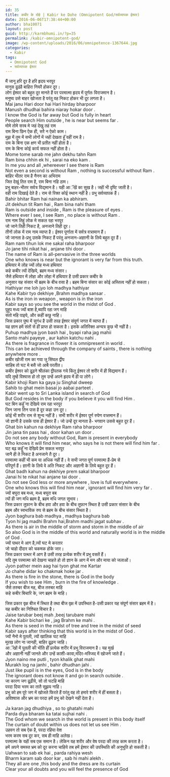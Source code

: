 ```yaml
---
id: 35
title: कबीर के दोहे | Kabir ke Dohe (Omnipotent God/सर्वव्यापक ईश्वर)
date: 2016-06-06T17:38:44+00:00
author: bha10071
layout: post
guid: http://karmbhumi.in/?p=35
permalink: /kabir-omnipotent-god/
image: /wp-content/uploads/2016/06/omnipotence-1367644.jpg
categories:
  - Kabir
tags:
  - Omnipotent God
  - सर्वव्यापक ईश्वर
---
```

<div class="doha notranslate">
  <div class="hindi original">
    मैं जानू हरि दूर है हरि हृदय भरपूर<br /> मानुस ढुढंहै बाहिरा नियरै होकर दूर।
  </div>
  
  <div class="hindi">
    लोग ईश्वर को बहुत दूर मानते हैं पर परमात्मा हृदय में पूर्णतः विराजमान है।<br /> मनुष्य उसे बाहर खोजता है परंतु वह निकट होकर भी दूर लगता है।
  </div>
  
  <div class="eng original">
    Mai janu Hari door hai Hari hirday bharpoor<br /> Manush dhudhai bahira niaray hokar door .
  </div>
  
  <div class="eng meaning">
    I know the God is far away but God is fully in heart<br /> People search Him outside , he is near but seems far .
  </div>
</div>

<div class="doha notranslate">
  <div class="hindi original">
    मोमे तोमे सरब मे जहं देखु तहं राम<br /> राम बिना छिन ऐक ही, सरै न ऐको काम।
  </div>
  
  <div class="hindi">
    मुझ में तुम में सभी लोगों में जहाॅं देखता हूॅं वहीं राम है।<br /> राम के बिना एक क्षण भी प्रतीत नहीं होता है।<br /> राम के बिना कोई कार्य सफल नहीं होता है।
  </div>
  
  <div class="eng original">
    Mome tome sarab me jahn dekhu tahn Ram<br /> Ram bina chhin ek hi , sarai na eko kam .
  </div>
  
  <div class="eng meaning">
    In me you and all ,whereever I see there is Ram<br /> Not even a second is without Ram , nothing is successful without Ram .
  </div>
</div>

<div class="doha notranslate">
  <div class="hindi original">
    बाहिर भीतर राम है नैनन का अभिराम<br /> जित देखुं तित राम है, राम बिना नहि ठाम।
  </div>
  
  <div class="hindi">
    प्रभु बाहर-भीतर सर्वत्र विद्यमान है। यही आॅंखें का सुख है। जहाॅं भी दृष्टि जाती है।<br /> वही राम दिखाई देते है। राम से रिक्त कोई स्थान नहीं है। प्रभु सर्वव्यापक हैं।
  </div>
  
  <div class="eng original">
    Bahir bhitar Ram hai nainan ka abhiram.<br /> Jit dekhun tit Ram hai , Ram bina nahi tham
  </div>
  
  <div class="eng meaning">
    Ram is outside and inside , Ram is the pleasure of eyes .<br /> Where ever I see, I see Ram , no place is without Ram .
  </div>
</div>

<div class="doha notranslate">
  <div class="hindi original">
    राम नाम तिहुं लोक मे सकल रहा भरपूर<br /> जो जाने तिही निकट है, अनजाने तिही दूर।
  </div>
  
  <div class="hindi">
    तीनों लोक में राम नाम व्याप्त है। ईश्वर पूर्णाता में सर्वत्र वत्र्तमान हैं।<br /> जो जानता हे-प्रभु उसके निकट हैं परंतु अनजान-अज्ञानी के लिये बहुत दूर हैं।
  </div>
  
  <div class="eng original">
    Ram nam tihun lok me sakal raha bharpoor<br /> Jo jane tihi nikat hai , anjane tihi door .
  </div>
  
  <div class="eng meaning">
    The name of Ram is all-pervasive in the three worlds<br /> One who knows is near but the ignorant is very far from this truth.
  </div>
</div>

<div class="doha notranslate">
  <div class="hindi original">
    हथियार मे लोह ज्यों लोह मध्य हथियार<br /> कहे कबीर त्यों देखिये, ब्रहम मध्य संसार।
  </div>
  
  <div class="hindi">
    जैसे हथियार में लोहा और लोहा में हथियार है उसी प्रकार कबीर के<br /> अनुसार यह संसार भी ब्रहम के बीच वसा है। ब्रहम बिना संसार का कोई अस्तित्व नहीं हो सकता।
  </div>
  
  <div class="eng original">
    Hathiyar me loh jyo loh madhya hathiyar<br /> Kahe Kabir tyo dekhiye ,Brahm madhya sansar .
  </div>
  
  <div class="eng meaning">
    As is the iron in weapon , weapon is in the iron<br /> Kabir says so you see the world in the midst of God .
  </div>
</div>

<div class="doha notranslate">
  <div class="hindi original">
    पुहुप मध्य ज्यों बाश है,ब्यापि रहा जग माहि<br /> संतो महि पाइये, और कहीं कछु नाहि।
  </div>
  
  <div class="hindi">
    जिस प्रकार पुष्प में सुगंध है उसी तरह ईश्वर संपूर्ण जगत में व्याप्त हैं।<br /> यह ज्ञान हमें संतों से हीं प्राप्त हो सकता है। इसके अतिरिक्त अन्यत्र कुछ भी नहीं है।
  </div>
  
  <div class="eng original">
    Puhup madhya jyon bash hai , byapi raha jag mahii<br /> Santo mahi payeye , aur kahin katchu nahi .
  </div>
  
  <div class="eng meaning">
    As there is fragrance in flower it is omnipresent in world .<br /> This can be achieved through the company of saints , there is nothing anywhere more .
  </div>
</div>

<div class="doha notranslate">
  <div class="hindi original">
    कबीर खोजी राम का गया जु सिंघल द्वीप<br /> साहिब तो घट मे बसै जो आबै परतीत।
  </div>
  
  <div class="hindi">
    कबीर ईश्वर को ढूढ़ने श्रीलंका द्वीपतक गये किंतु ईश्वर तो शरीर में ही विद्यमान हैं।<br /> यदि तुम्हें विश्वास हो तो तुम उन्हें अपने हृदय में ही पा लोगे।
  </div>
  
  <div class="eng original">
    Kabir khoji Ram ka gaya ju Singhal dweep<br /> Sahib to ghat mein basai jo aabai parteet .
  </div>
  
  <div class="eng meaning">
    Kabir went up to Sri Lanka island in search of God<br /> But God resides in the body if you believe it you will find Him .
  </div>
</div>

<div class="doha notranslate">
  <div class="hindi original">
    घट बिन कहूॅं ना देखिये राम रहा भरपूर<br /> जिन जाना तिन पास है दूर कहा उन दूर।
  </div>
  
  <div class="hindi">
    कोई भी शरीर राम से शुन्य नहीं है। सभी शरीर में ईश्वर पूर्ण रुपेण वत्र्तमान हैं।<br /> जो ज्ञानी है उसके पास ही ईश्वर हैं। जो उन्हें दूर मानता है- भगवान उससे बहुत दूर हैं।
  </div>
  
  <div class="eng original">
    Ghat bin kahun na dekhiye Ram raha bharpoor<br /> Jin jana tin pass hai , door kahan un door .
  </div>
  
  <div class="eng meaning">
    Do not see any body without God, Ram is present in everybody<br /> Who knows it will find him near, who says he is not there will find him far .
  </div>
</div>

<div class="doha notranslate">
  <div class="hindi original">
    घट बढ़ कहूॅं ना देखिये प्रेम सकल भरपूर<br /> जानै ही ते निकट है अनजाने तै दूर।
  </div>
  
  <div class="hindi">
    परमात्मा कहीं भी कम या अधिक नहीं हैं। वे सभी जगत पूर्ण परमात्मा हैं-प्रेम से<br /> परिपूर्ण हैं। ज्ञानी के लिये वे अति निकट और अज्ञानी के लिये बहुत दूर हैं।
  </div>
  
  <div class="eng original">
    Ghat badh kahun na dekhiye prem sakal bharpoor<br /> Janai hi te nikat hai anjane tai door .
  </div>
  
  <div class="eng meaning">
    Do not see God less or more anywhere , love is full everywhere .<br /> One who knows this will find him near , ignorant will find him very far .
  </div>
</div>

<div class="doha notranslate">
  <div class="hindi original">
    ज्यों बघुरा बब मध्य, मध्य बघुरा बब<br /> त्यों ही जग मधि ब्रहम है, ब्रहम मधि जगत सुभाव।
  </div>
  
  <div class="hindi">
    जिस प्रकार तूफान के बीच हवा और हवा के बीच तूफान स्थित है उसी प्रकार संसार के बीच<br /> ब्रहम और स्वभाविक रुप से ब्रहम के बीच संसार स्थित है।
  </div>
  
  <div class="eng original">
    Jyon baghura bab madhya , madhya baghura bab<br /> Tyon hi jag madhi Brahm hai,Brahm madhi jagat subhav .
  </div>
  
  <div class="eng meaning">
    As there is air in the middle of storm and storm in the middle of air<br /> So also God is in the middle of this world and naturally world is in the middle of God .
  </div>
</div>

<div class="doha notranslate">
  <div class="hindi original">
    ज्यों पाथर मे आग है,त्यों घट मे करतार<br /> जो चाहो दीदार को चकमक होके जार।
  </div>
  
  <div class="hindi">
    जिस प्रकार पत्थर में आग है उसी तरह प्रत्येक शरीर में प्रभु वसतें हैं।<br /> यदि तुम परमात्मा को देखना चाहते हो तो ज्ञान के आग में मन और माया को जलाओं।
  </div>
  
  <div class="eng original">
    Jyon pather mein aag hai tyon ghat me Kartar<br /> Jo chahe didar ko chakmak hoke jar .
  </div>
  
  <div class="eng meaning">
    As there is fire in the stone, there is God in the body<br /> If you wish to see Him , burn in the fire of knowledge .
  </div>
</div>

<div class="doha notranslate">
  <div class="hindi original">
    जैसे तरुबर बीज मह, बीज तरुबर माहि<br /> कहे कबीर बिचारि के, जग ब्रहम के माहि।</p>
  </div>
  
  <div class="hindi">
    जिस प्रकार वृक्ष बीज में स्थित है तथा बीज वृक्ष में उपस्थित है-उसी प्रकार यह संपूर्ण संसार ब्रहम में है।<br /> यह कबीर का निश्चित विचार है।
  </div>
  
  <div class="eng original">
    Jaise tarubar beej mah ,beej tarubare mahi<br /> Kahe Kabir bichari ke , jag Brahm ke mahi .
  </div>
  
  <div class="eng meaning">
    As there is seed in the midst of tree and tree in the midst of seed<br /> Kabir says after thinking that this world is in the midst of God .
  </div>
</div>

<div class="doha notranslate">
  <div class="hindi original">
    ज्यों नैनो मे पुतली, त्यों खालिक घट माहि<br /> मूरख लोग ना जानही, बाहिर ढूढ़न जाहि।
  </div>
  
  <div class="hindi">
    आॅंखों में पुतली की भाॅंति हीं प्रत्येक शरीर में प्रभु विराजमान है। यह मुर्ख<br /> और अज्ञानी नहीं जानते और उन्हें काशी-कावा,मंदिर-मस्जिद में खोजने जाते हैं।
  </div>
  
  <div class="eng original">
    Jyon naino me putli , tyon khalik ghat mahi<br /> Murakh log na janhi , bahir dhudhan jahi .
  </div>
  
  <div class="eng meaning">
    Just like pupil is in the eyes, God is in the body<br /> The ignorant does not know it and go in search outside .
  </div>
</div>

<div class="doha notranslate">
  <div class="hindi original">
    जा कारण जग ढूढ़ीये, सो तो घटहि माहि<br /> परदा दिया भरम का तातै सूझय नाहि।
  </div>
  
  <div class="hindi">
    प्रभु को हम पूरे जग में खोजते फिरते हैं परंतु वह तो हमारे शरीर में हीं बसता है।<br /> अविश्वास और भ्रम का परदा हमें प्रभु को देखने नहीं देता है।</p>
  </div>
  
  <div class="eng original">
    Ja karan jag dhudhiya , so to ghatahi mahi<br /> Parda diya bharam ka tatai sujhai nahi .
  </div>
  
  <div class="eng meaning">
    The God whom we search in the world is present in this body itself<br /> The curtain of doubt within us does not let us see Him .
  </div>
</div>

<div class="doha notranslate">
  <div class="hindi original">
    उहवन तो सब ऐक है, परदा रहिया वेश<br /> भरम करम सब दूर कर, सब ही माहि अलेख।
  </div>
  
  <div class="hindi">
    परमात्मा के यहाॅं सब एक समान है। लेकिन यह शरीर और वेष परदा की तरह काम करता है।<br /> हमें अपने समस्त भ्रम को दूर करना चाहिये तब हमें ईश्वर की उपस्थिति की अनुभूति हो सकती है।
  </div>
  
  <div class="eng original">
    Uahwan to sab ek hai , parda rahiya wesh<br /> Bharm karam sab door kar , sab hi mahi alekh .
  </div>
  
  <div class="eng meaning">
    They all are one ,this body and the dress are its curtain<br /> Clear your all doubts and you will feel the presence of God </p>
  </div>
</div>